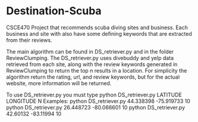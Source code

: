 # Destination-Scuba
CSCE470 Project that recommends scuba diving sites and business. Each business and site with also have some defining keywords that are extracted from their reviews.

The main algorithm can be found in DS_retriever.py and in the folder ReviewClumping. The DS_retriever.py uses divebuddy and yelp data retrieved from each site, along with the review keywords generated in ReviewClumping to return the top n results in a location. For simplicity the algorithm return the rating, url, and review keywords, but for the actual website, more information will be returned.

To use DS_retriever.py you must type
python DS_retriever.py LATITUDE LONGITUDE N
Examples:
  python DS_retriever.py 44.338398 -75.919733 10
  python DS_retriever.py 26.448723 -80.066601 10 
  python DS_retriever.py 42.60132 -83.11994 10
